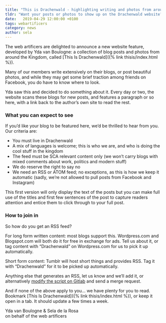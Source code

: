 ```yaml
---
title: "This is Drachenwald - highlighting writing and photos from around the Kingdom"
tldr: "Want your posts or photos to show up on the Drachenwald website? Publish it somewhere with an RSS feed and tell us about it."
date:   2019-04-29 12:00:00 +0100
tags: webartificers
category: news
author: sela
---
```

The web artificers are delighted to announce a new website feature, developed by Yda van Boulogne: a collection of blog posts and photos from around the Kingdom, called [This Is Drachenwald]({% link thisis/index.html %}).

Many of our members write extensively on their blogs, or post beautiful photos, and while they may get some brief traction among friends on Facebook, you do have to know where to look.

Yda saw this and decided to do something about it. Every day or two, the website scans these blogs for new posts, and features a paragraph or so here, with a link back to the author’s own site to read the rest.

### What you can expect to see

If you’d like your blog to be featured here, we’d be thrilled to hear from you. Our criteria are:

- You must live in Drachenwald
- A mix of languages is welcome; this is who we are, and who is doing the cool stuff in the kingdom
- The feed must be SCA relevant content only (we won’t carry blogs with mixed comments about work, politics and modern stuff)
- We do reserve the right to say no
- We need an RSS or ATOM feed; no exceptions, as this is how we keep it automatic (sadly, we’re not allowed to pull posts from Facebook and Instagram)

This first version will only display the text of the posts but you can make full use of the titles and first few sentences of the post to capture readers attention and entice them to click through to your full post.

### How to join in

So how do you get an RSS feed?

For long form written content: most blogs support this. Wordpress.com and Blogspot.com will both do it for free in exchange for ads. Tell us about it, or tag content with “Drachenwald” on Wordpress.com for us to pick it up automatically.

Short form content: Tumblr will host short things and provides RSS. Tag it with “Drachenwald” for it to be picked up automatically.

Anything else that generates an RSS, let us know and we’ll add it, or alternatively [modify the script on Gitlab](https://gitlab.com/sca-drachenwald/sca-drachenwald.gitlab.io/blob/staging/_thisisdrachenwald/fetch_rss.py) and send a merge request.

And if none of the above apply to you... we have plenty for you to read. Bookmark [This Is Drachenwald]({% link thisis/index.html %}), or keep it open in a tab. It should update a few times a week.

Yda van Boulogne & Sela de la Rosa  
on behalf of the web artificers
